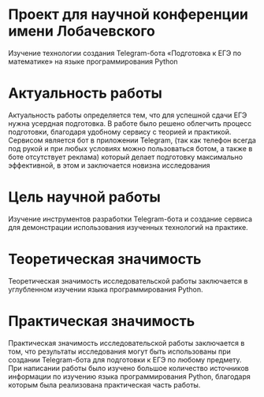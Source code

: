 # Проект для научной конференции имени Лобачевского

Изучение технологии создания Telegram-бота «Подготовка к ЕГЭ по математике» на языке программирования Python

# Актуальность работы 

Актуальность работы определяется тем, что для успешной сдачи ЕГЭ нужна усердная подготовка.
В работе было решено облегчить процесс подготовки, благодаря удобному сервису с теорией и практикой.
Сервисом является бот в приложении Telegram, (так как телефон всегда под рукой и при любых условиях можно пользоваться ботом, 
а также в боте отсутствует реклама) который делает подготовку максимально эффективной, в этом и заключается новизна исследования

# Цель научной работы

Изучение инструментов разработки Telegram-бота и создание сервиса для демонстрации использования изученных технологий на практике.

# Теоретическая значимость

Теоретическая значимость исследовательской работы заключается в углубленном изучении языка программирования Python.

# Практическая значимость

 Практическая значимость исследовательской работы заключается в том,
 что результаты исследования могут быть использованы при создании Telegram-бота для подготовки к ЕГЭ по любому предмету.
При написании работы было изучено большое количество источников информации по изучению языка программирования Python,
благодаря которым была реализована практическая часть работы.
